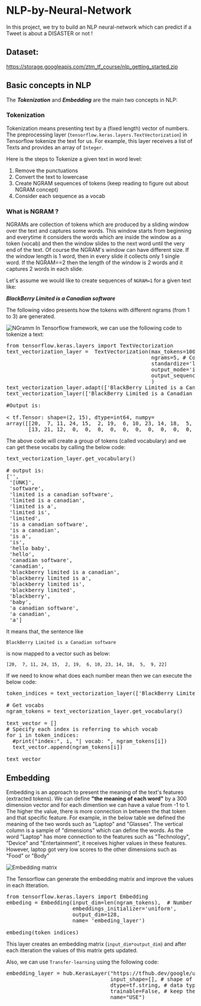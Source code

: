 # NLP-by-Neural-Network

In this project, we try to build an NLP neural-network which can predict if a Tweet is about a DISASTER or not !

## Dataset:
https://storage.googleapis.com/ztm_tf_course/nlp_getting_started.zip

## Basic concepts in NLP

The ***Tokenization*** and ***Embedding*** are the main two concepts in NLP:

### Tokenization
Tokenization means presenting text by a (fixed length) vector of numbers.
The preprocessing layer (`tensorflow.keras.layers.TextVectorization`) in Tensorflow tokenize the text for us.
For example, this layer receives a list of Texts and provides an array of `Integer`.

Here is the steps to Tokenize a given text in word level:

1. Remove the punctuations
2. Convert the text to lowercase
3. Create NGRAM sequences of tokens (keep reading to figure out about NGRAM concept)
4. Consider each sequence as a vocab


### What is NGRAM ?
NGRAMs are collection of tokens which are produced by a sliding window over the text and captures some words.
This window starts from beginning and everytime it considers the words which are inside the window as a token (vocab) and then the window slides to the next word until the very end of the text.
Of course the NGRAM's window can have different size. If the window length is 1 word, then in every slide it collects only 1 single word.
If the NGRAM==2 then the length of the window is 2 words and it captures 2 words in each slide.

Let's assume we would like to create sequences of `NGRAM=1` for a given text like:

***BlackBerry Limited is a Canadian software***

The following video presents how the tokens with different ngrams (from 1 to 3) are generated.

![NGramm](https://user-images.githubusercontent.com/4312244/154011999-9d3c63d6-dbc9-4ced-954b-8293fbd58891.gif)
In Tensorflow framework, we can use the following code to tokenize a text:

<pre>
from tensorflow.keras.layers import TextVectorization
text_vectorization_layer =  TextVectorization(max_tokens=10000,
                                              ngrams=5, # Collect all the ngram tokens from 1 to 5
                                              standardize='lower_and_strip_punctuation',
                                              output_mode='int', # We present each token by its index in the vocabulary
                                              output_sequence_length = 5 # Fix length for out put
                                              )
text_vectorization_layer.adapt(['BlackBerry Limited is a Canadian software','Hello World'])
text_vectorization_layer(['BlackBerry Limited is a Canadian software','Hello World'])

#Output is:

< tf.Tensor: shape=(2, 15), dtype=int64, numpy=
array([[20,  7, 11, 24, 15,  2, 19,  6, 10, 23, 14, 18,  5,  9, 22],
       [13, 21, 12,  0,  0,  0,  0,  0,  0,  0,  0,  0,  0,  0,  0]])>
</pre>

The above code will create a group of tokens (called vocabulary) and we can get these vocabs by calling the below code:

<pre>
text_vectorization_layer.get_vocabulary()

# output is:
['',
 '[UNK]',
 'software',
 'limited is a canadian software',
 'limited is a canadian',
 'limited is a',
 'limited is',
 'limited',
 'is a canadian software',
 'is a canadian',
 'is a',
 'is',
 'hello baby',
 'hello',
 'canadian software',
 'canadian',
 'blackberry limited is a canadian',
 'blackberry limited is a',
 'blackberry limited is',
 'blackberry limited',
 'blackberry',
 'baby',
 'a canadian software',
 'a canadian',
 'a']
</pre>

It means that, the sentence like

`BlackBerry Limited is a Canadian software`

is now mapped to a vector such as below:

`[20,  7, 11, 24, 15,  2, 19,  6, 10, 23, 14, 18,  5,  9, 22]`

If we need to know what does each number mean then we can execute the below code:

<pre>
token_indices = text_vectorization_layer(['BlackBerry Limited is a Canadian software']).numpy()[0]

# Get vocabs
ngram_tokens = text_vectorization_layer.get_vocabulary()

text_vector = []
# Specify each index is referring to which vocab
for i in token_indices:
  #print("index:", i, "| vocab: ", ngram_tokens[i])
  text_vector.append(ngram_tokens[i])

text_vector
</pre>


## Embedding

Embedding is an approach to present the meaning of the text's features (extracted tokens).
We can define **"the meaning of each word"** by a 300 dimension vector and for each dimention we can have a value from -1 to 1. 
The higher the value, there is more connection in between the that token and that specific feature.
For example, in the below table we defined the meaning of the two words such as  "Laptop" and "Glasses".
The vertical column is a sample of "dimensions" which can define the words.
As the word "Laptop" has more connection to the features such as "Technology", "Device" and "Entertainment", 
it receives higher values in these features. However, laptop got very low scores to the other dimensions such as "Food" or "Body"

![Embedding matrix](https://user-images.githubusercontent.com/4312244/154244418-d333fc53-4341-45c9-8226-7247331e9ba5.png)

The Tensorflow can generate the embedding matrix and improve the values in each itteration.

<pre>
from tensorflow.keras.layers import Embedding
embeding = Embedding(input_dim=len(ngram_tokens),  # Number of extracted vocabularies
                     embeddings_initializer='uniform', 
                     output_dim=128,
                     name= 'embeding_layer')
                     
embeding(token_indices)
</pre>

This layer creates an embedding matrix (`input_dim*output_dim`) and after each itteration the values of this matrix gets updated.

Also, we can use `Transfer-learning` using the following code:

<pre>
embedding_layer = hub.KerasLayer("https://tfhub.dev/google/universal-sentence-encoder/4",
                                 input_shape=[], # shape of inputs coming to our model 
                                 dtype=tf.string, # data type of inputs coming to the USE layer
                                 trainable=False, # keep the pretrained weights (we'll create a feature extractor)
                                 name="USE")
</pre>
